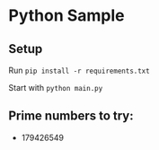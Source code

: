 # Python Sample

## Setup

Run `pip install -r requirements.txt`

Start with `python main.py`

## Prime numbers to try:

* 179426549